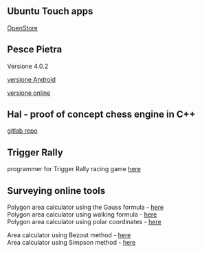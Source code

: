 ## Ubuntu Touch apps
[OpenStore](https://open-store.io/?sort=relevance&search=author%3AEmanuele%20Sorce "OpenStore")

## Pesce Pietra
Versione 4.0.2

[versione Android](https://drive.google.com/open?id=106IcZKYcSl9qDRLzZJPiy5Q9dRZfysr3)

[versione online](https://tronfortytwo.github.io/stonefish)

## Hal - proof of concept chess engine in C++
[gitlab repo](https://gitlab.com/tronfortytwo/hal)

## Trigger Rally
programmer for Trigger Rally racing game [here](https://sourceforge.net/projects/trigger-rally/)

## Surveying online tools
Polygon area calculator using the Gauss formula - [here](https://tronfortytwo.github.io/gauss-calculator)    
Polygon area calculator using walking formula - [here](https://tronfortytwo.github.io/camminamento-calculator)    
Polygon area calculator using polar coordinates - [here](https://tronfortytwo.github.io/polar-calculator)    
    
Area calculator using Bezout method - [here](https://tronfortytwo.github.io/bezout-calculator)    
Area calculator using Simpson method - [here](https://tronfortytwo.github.io/simpson-calculator)     

